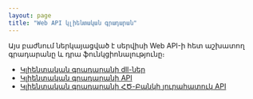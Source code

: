 ```yaml
---
layout: page
title: "Web API կլիենտական գրադարան" 
---
```


Այս բաժնում ներկայացված է սերվիսի Web API-ի հետ աշխատող գրադարանը և դրա ֆունկցիոնալությունը։

* [Կլիենտական գրադարանի dll-ներ](web_api_client/client_dll.md)
* [Կլիենտական գրադարանի API](web_api_client/client_api.md)
* [Կլիենտական գրադարանի ՀԾ-Բանկի յուրահատուկ API](web_api_client/asbank_client_api.md)
